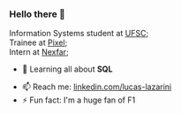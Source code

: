 ### Hello there 👋

<!-- #### A Full-Stack Developer by day ☼ and a Laravel Community Contributor by night ☾ -->

Information Systems student at [UFSC](https://ufsc.br);<br>
Trainee at [Pixel](https://ejpixel.com.br);<br>
Intern at [Nexfar](https://nexfar.com.br/);<br>




<!--- - ⚙️ I use daily: `.php`, `.js`, `.html`, `.css`, `.svg`, `.psd`, `.ai` --->
<!-- 🌍 I'm mostly active within the **Laravel Community** -->
- 🌱 Learning all about **SQL**
<!-- 💬 Ping me about **design**, **branding**, **laravel**, **development**, **design thinking** -->
- 📫 Reach me: [linkedin.com/lucas-lazarini](https://linkedin.com/lucas-lazarini)
- ⚡️ Fun fact: I'm a huge fan of F1

